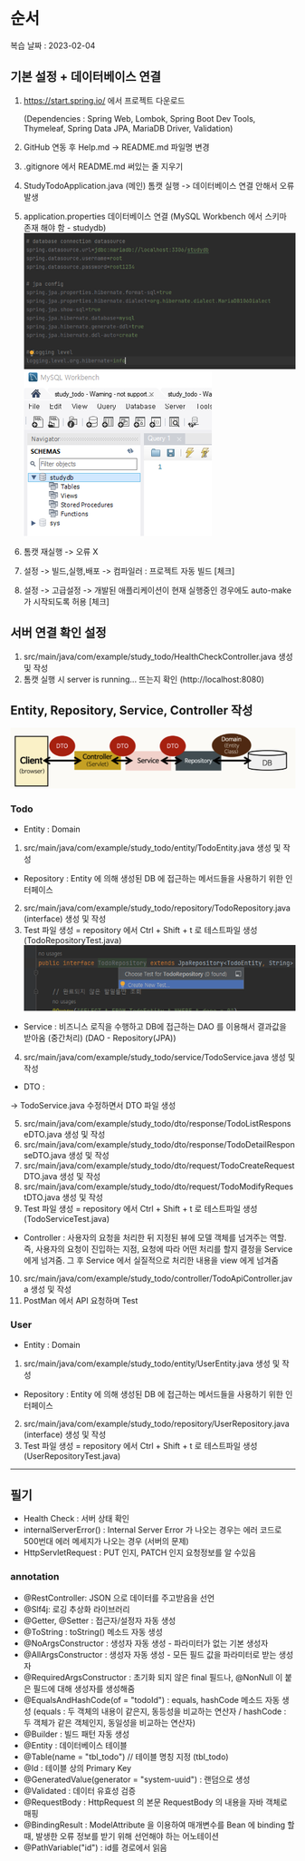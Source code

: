 # 순서

복습 날짜 : 2023-02-04

## 기본 설정 + 데이터베이스 연결
1. https://start.spring.io/ 에서 프로젝트 다운로드

   (Dependencies : Spring Web, Lombok, Spring Boot Dev Tools, Thymeleaf, Spring Data JPA, MariaDB Driver, Validation)
2. GitHub 연동 후 Help.md -> README.md 파일명 변경
3. .gitignore 에서 README.md 써있는 줄 지우기
4. StudyTodoApplication.java (메인) 톰캣 실행 -> 데이터베이스 연결 안해서 오류 발생
5. application.properties 데이터베이스 연결 (MySQL Workbench 에서 스키마 존재 해야 함 - studydb)
![img.png](README_IMG/application.properties.png)
![img.png](README_IMG/MySQL_Schemas.png)
6. 톰캣 재실행 -> 오류 X
7. 설정 -> 빌드,실행,배포 -> 컴파일러 : 프로젝트 자동 빌드 [체크]
8. 설정 -> 고급설정 -> 개발된 애플리케이션이 현재 실행중인 경우에도 auto-make 가 시작되도록 허용 [체크]

## 서버 연결 확인 설정
1. src/main/java/com/example/study_todo/HealthCheckController.java 생성 및 작성
2. 톰캣 실행 시 server is running... 뜨는지 확인 (http://localhost:8080)

## Entity, Repository, Service, Controller 작성
![img.png](README_IMG/Spring.png)

### Todo

- Entity 
: Domain

1. src/main/java/com/example/study_todo/entity/TodoEntity.java 생성 및 작성


- Repository
: Entity 에 의해 생성된 DB 에 접근하는 메서드들을 사용하기 위한 인터페이스

2. src/main/java/com/example/study_todo/repository/TodoRepository.java (interface) 생성 및 작성
3. Test 파일 생성 = repository 에서 Ctrl + Shift + t 로 테스트파일 생성 (TodoRepositoryTest.java)
![img.png](README_IMG/create_TestFile.png)

- Service
: 비즈니스 로직을 수행하고 DB에 접근하는 DAO 를 이용해서 결과값을 받아옴 (중간처리) (DAO - Repository(JPA))

4. src/main/java/com/example/study_todo/service/TodoService.java 생성 및 작성

- DTO
: 

-> TodoService.java 수정하면서 DTO 파일 생성

5. src/main/java/com/example/study_todo/dto/response/TodoListResponseDTO.java 생성 및 작성
6. src/main/java/com/example/study_todo/dto/response/TodoDetailResponseDTO.java 생성 및 작성
7. src/main/java/com/example/study_todo/dto/request/TodoCreateRequestDTO.java 생성 및 작성
8. src/main/java/com/example/study_todo/dto/request/TodoModifyRequestDTO.java 생성 및 작성
9. Test 파일 생성 = repository 에서 Ctrl + Shift + t 로 테스트파일 생성 (TodoServiceTest.java)

- Controller
: 사용자의 요청을 처리한 뒤 지정된 뷰에 모델 객체를 넘겨주는 역할. 
  즉, 사용자의 요청이 진입하는 지점, 요청에 따라 어떤 처리를 할지 결정을 Service 에게 넘겨줌. 그 후 Service 에서 실질적으로 처리한 내용을 view 에게 넘겨줌 

10. src/main/java/com/example/study_todo/controller/TodoApiController.java 생성 및 작성
11. PostMan 에서 API 요청하며 Test

### User

- Entity
  : Domain

1. src/main/java/com/example/study_todo/entity/UserEntity.java 생성 및 작성

- Repository
  : Entity 에 의해 생성된 DB 에 접근하는 메서드들을 사용하기 위한 인터페이스

2. src/main/java/com/example/study_todo/repository/UserRepository.java (interface) 생성 및 작성
3. Test 파일 생성 = repository 에서 Ctrl + Shift + t 로 테스트파일 생성 (UserRepositoryTest.java)


---
## 필기
- Health Check : 서버 상태 확인
- internalServerError() : Internal Server Error 가 나오는 경우는 에러 코드로 500번대 에러 메세지가 나오는 경우 (서버의 문제)
- HttpServletRequest : PUT 인지, PATCH 인지 요청정보를 알 수있음

### annotation
- @RestController: JSON 으로 데이터를 주고받음을 선언 
- @Slf4j: 로깅 추상화 라이브러리
- @Getter, @Setter : 접근자/설정자 자동 생성 
- @ToString : toString() 메소드 자동 생성 
- @NoArgsConstructor : 생성자 자동 생성 - 파라미터가 없는 기본 생성자 
- @AllArgsConstructor : 생성자 자동 생성 - 모든 필드 값을 파라미터로 받는 생성자 
- @RequiredArgsConstructor : 초기화 되지 않은 final 필드나, @NonNull 이 붙은 필드에 대해 생성자를 생성해줌
- @EqualsAndHashCode(of = "todoId") : equals, hashCode 메소드 자동 생성 
  (equals : 두 객체의 내용이 같은지, 동등성을 비교하는 연산자 / hashCode : 두 객체가 같은 객체인지, 동일성을 비교하는 연산자)
- @Builder : 빌드 패턴 자동 생성
- @Entity : 데이터베이스 테이블
- @Table(name = "tbl_todo")       // 테이블 명칭 지정 (tbl_todo)
- @Id : 테이블 상의 Primary Key 
- @GeneratedValue(generator = "system-uuid") : 랜덤으로 생성
- @Validated : 데이터 유효성 검증
- @RequestBody : HttpRequest 의 본문 RequestBody 의 내용을 자바 객체로 매핑 
- @BindingResult : ModelAttribute 을 이용하여 매개변수를 Bean 에 binding 할 때, 발생한 오류 정보를 받기 위해 선언해야 하는 어노테이션
- @PathVariable("id") : id를 경로에서 읽음